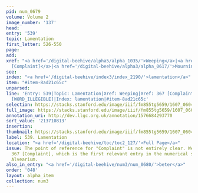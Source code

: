```yaml
---
pid: num_0679
volume: Volume 2
image_number: '137'
head:
entry: '539'
topic: Lamentation
first_letter: 526-550
page:
add:
xref: "<a href='/digital-beehive/alpha5/alpha_1035/'>Weeping</a>|<a href='/digital-beehive/num2/num_0439/'>367
  [Complaint]</a>|<a href='/digital-beehive/alpha3/alpha_0617/'>Mourning</a>|[WORD_ILLEGIBLE]"
see:
index: "<a href='/digital-beehive/index3/index_2190/'>lamentation</a>"
item: "#item-8ad21c65c"
unparsed:
line: 'Entry: 539|Topic: Lamentation|Xref: Weeping|Xref: 367 [Complaint]|Xref: Mourning|Xref:
  [WORD_ILLEGIBLE]|Index: lamentation|#item-8ad21c65c'
selection: https://stacks.stanford.edu/image/iiif/fm855tg5659/1607_0604/435,813,2882,509/full/0/default.jpg
full_image: https://stacks.stanford.edu/image/iiif/fm855tg5659/1607_0604/full/full/0/default.jpg
annotation_uri: http://dev.llgc.org.uk/annotation/1576684293770
sort_value: '213710813'
insertion:
thumbnail: https://stacks.stanford.edu/image/iiif/fm855tg5659/1607_0604/435,813,600,180/250,/0/default.jpg
label: 539. Lamentation
location: "<a href='/digital-beehive/toc/toc2_127/'>Full Page</a>"
issue: The point of reference for "Complaint" is not entirely clear. We linked to
  367 [Complaint], which is the first relevant entry in the numerical section of the
  Alvearium.
also_in_entry: "<a href='/digital-beehive/num3/num_0680/'>beter</a>"
order: '048'
layout: alpha_item
collection: num3
---
```

